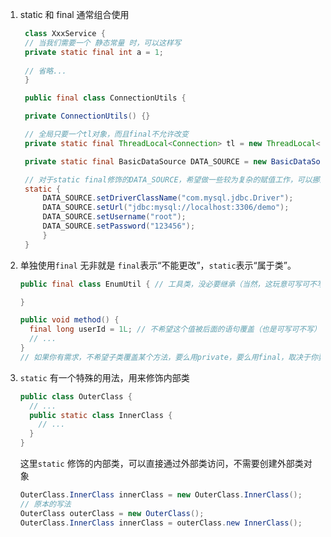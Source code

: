 1. static 和 final 通常组合使用
   ```java
    class XxxService {
    // 当我们需要一个 静态常量 时，可以这样写
    private static final int a = 1;
    
    // 省略...
    }

    public final class ConnectionUtils {

    private ConnectionUtils() {}

    // 全局只要一个tl对象，而且final不允许改变
    private static final ThreadLocal<Connection> tl = new ThreadLocal<>();

    private static final BasicDataSource DATA_SOURCE = new BasicDataSource();

    // 对于static final修饰的DATA_SOURCE，希望做一些较为复杂的赋值工作，可以挪到静态代码块
    static {
        DATA_SOURCE.setDriverClassName("com.mysql.jdbc.Driver");
        DATA_SOURCE.setUrl("jdbc:mysql://localhost:3306/demo");
        DATA_SOURCE.setUsername("root");
        DATA_SOURCE.setPassword("123456");
        }
    }
    ```
2. 单独使用`final` 无非就是 `final`表示“不能更改”，`static`表示“属于类”。
      ```java
      public final class EnumUtil { // 工具类，没必要继承（当然，这玩意可写可不写）
    
      }
   
      public void method() {
        final long userId = 1L; // 不希望这个值被后面的语句覆盖（也是可写可不写）
        // ...
      }
      // 如果你有需求，不希望子类覆盖某个方法，要么用private，要么用final，取决于你要不要暴露这个方法
      ```
3. `static` 有一个特殊的用法，用来修饰内部类
      ```java
      public class OuterClass {
        // ...
        public static class InnerClass {
          // ...
        }
      }
      ```
   这里`static` 修饰的内部类，可以直接通过外部类访问，不需要创建外部类对象
      ```java
      OuterClass.InnerClass innerClass = new OuterClass.InnerClass();
      // 原本的写法
      OuterClass outerClass = new OuterClass();
      OuterClass.InnerClass innerClass = outerClass.new InnerClass();
      ```